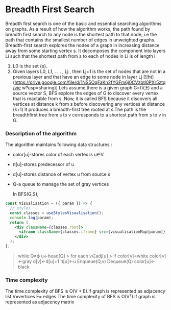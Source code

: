 # Breadth First Search

Breadth first search is one of the basic and essential searching
algorithms on graphs.
As a result of how the algorithm works, the path found by breadth
first search to any node is the shortest path to that node, i.e the
path that contains the smallest number of edges in unweighted graphs.
Breadth-first search explores the nodes of a graph in increasing
distance away from some starting vertex s.
It decomposes the component into layers Li such that the shortest path
from s to each of nodes in Li is of length i.

1. L0 is the set {s}.
2. Given layers L0, L1, . . . , Lj
   , then Lj+1 is the set of nodes that
   are not in a previous layer and that have an edge to some
   node in layer Lj
   [![ht]
   (https://drive.google.com/file/d/1NS5OqFaKn2fYGFm6j0CVzbtl0PXr5ztq/vie
   w?usp=sharing)]
   Lets assume,there is a given graph G=(V,E) and a source vector S, BFS
   explore the edges of G to discover every vertex that is reactable from
   s.
   Now, it is called BFS because it discovers all vertices at distance k
   from s before discovering any vertices at distance (k+1)
   It produces a breadth-first tree rooted at s.The path is the breadthfirst tree from s to v corresponds to a shortest path from s to v in
   G.

### Description of the algorithm

The algorithm maintains following data structures :

- color[u]-stores color of each vertex is u∈V.
- π[u]-stores predecessor of u
- d[u]-stores distance of vertex u from source s
- Q-a queue to manage the set of gray vertices

  In BFS(G,S),

```jsx
const Visualisation = ({ param }) => {
  // styles
  const classes = useStylesVisualisation();
  console.log(param);
  return (
    <div className={classes.root}>
      <iframe className={classes.iframe} src={visualisationMap[param]} />
    </div>
  );
};
```

> while Q≠ϕ
> u<-head[Q] > for each v∈adj[u] > if color[v]=white
> color[v]<-gray
> d[v]<-d[u]+1
> π[u]<-u
> Enqueue(Q,v)
> Dequeue(Q)
> color[u]<-black

### Time complexity

The time complexity of BFS is O(V + E).if graph is represented as
adjacency list
V=vertices
E= edges
The time complexity of BFS is O(V²).if graph is represented as
adjacency matrix
